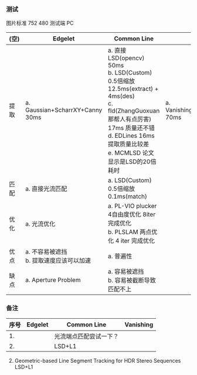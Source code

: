 <!--
 * @Author: Liu Weilong
 * @Date: 2021-03-09 10:31:43
 * @LastEditors: Liu Weilong 
 * @LastEditTime: 2021-03-15 11:36:47
 * @FilePath: /3rd-test-learning/38. line_feature/doc.md
 * @Description: 
-->
### 测试

图片标准 752 480
测试端 PC

(空)|Edgelet|Common Line|Vanishing
---|---|---|---
提取|a. Gaussian+ScharrXY+Canny 30ms|a. 直接LSD(opencv) 50ms<br>b. LSD(Custom) 0.5倍缩放 12.5ms(extract) + 4ms(des)<br> c. fld(ZhangGuoxuan那帮人有点厉害) 17ms 质量还不错<br> d. EDLines 16ms 提取质量比较差 <br>e. MCMLSD 论文显示是LSD的20倍耗时|a. VanishingPointDetection(3rdParty) 70ms
匹配|a. 直接光流匹配|a. LSD(Custom) 0.5倍缩放 0.1ms(match) |
优化|a. 光流优化|a. PL-VIO plucker 4自由度优化 8iter 完成优化 <br>b. PLSLAM 两点优化 4 iter 完成优化 |
优点|a. 不容易被遮挡<br> b. 提取速度应该可以加速<br>|a. 普遍性|
缺点|a. Aperture Problem|a. 容易被遮挡<br>b. 容易被截断导致匹配不上|

### 备注

序号|Edgelet|Common Line|Vanishing
---|---|---|---
1. ||光流端点匹配尝试一下？|
2. ||LSD+L1|

2. Geometric-based Line Segment Tracking for HDR Stereo Sequences LSD+L1